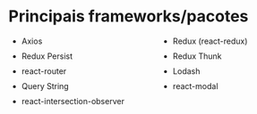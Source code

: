 <h1>Principais frameworks/pacotes</h1>
<ul style="display:grid; grid-template-columns: auto auto; grid-gap: 10px;">
 <li>Axios</li>
 <li>Redux (react-redux)</li>
 <li>Redux Persist</li>
 <li>Redux Thunk</li>
 <li>react-router</li>
 <li>Lodash</li>
 <li>Query String</li>
 <li>react-modal</li>
 <li>react-intersection-observer</li>
</ul>